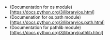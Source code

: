 - (Documentation for os module)[https://docs.python.org/3/library/os.html]
- (Documenation for os.path module)[https://docs.python.org/3/library/os.path.html]
- (Documentation for pathlib module)[https://docs.python.org/3/library/pathlib.html]